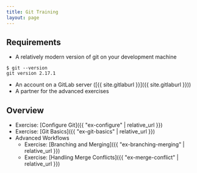 ```yaml
---
title: Git Training
layout: page
---
```


## Requirements
  - A relatively modern version of git on your development machine
```terminal
$ git --version
git version 2.17.1
```
  - An account on a GitLab server ([{{ site.gitlaburl }}]({{ site.gitlaburl }}))
  - A partner for the advanced exercises

## Overview
- Exercise: [Configure Git]({{ "ex-configure" | relative_url }})
- Exercise: [Git Basics]({{ "ex-git-basics" | relative_url }})
- Advanced Workflows
  - Exercise: [Branching and Merging]({{ "ex-branching-merging" | relative_url }})
  - Exercise: [Handling Merge Conflicts]({{ "ex-merge-conflict" | relative_url }})

